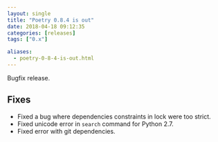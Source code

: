 ```yaml
---
layout: single
title: "Poetry 0.8.4 is out"
date: 2018-04-18 09:12:35
categories: [releases]
tags: ["0.x"]

aliases:
  - poetry-0-8-4-is-out.html
---
```


Bugfix release.

## Fixes

- Fixed a bug where dependencies constraints in lock were too strict.
- Fixed unicode error in `search` command for Python 2.7.
- Fixed error with git dependencies.

